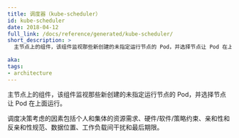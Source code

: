 ```yaml
---
title: 调度器（kube-scheduler）
id: kube-scheduler
date: 2018-04-12
full_link: /docs/reference/generated/kube-scheduler/
short_description: >
  主节点上的组件，该组件监视那些新创建的未指定运行节点的 Pod，并选择节点让 Pod 在上面运行。

aka: 
tags:
- architecture
---
```


<!--
---
title: kube-scheduler
id: kube-scheduler
date: 2018-04-12
full_link: /docs/reference/generated/kube-scheduler/
short_description: >
  Component on the master that watches newly created pods that have no node assigned, and selects a node for them to run on.

aka: 
tags:
- architecture
---
-->

<!--
 Component on the master that watches newly created pods that have no node assigned, and selects a node for them to run on.
-->

主节点上的组件，该组件监视那些新创建的未指定运行节点的 Pod，并选择节点让 Pod 在上面运行。

<!--more--> 

<!--
Factors taken into account for scheduling decisions include individual and collective resource requirements,  hardware/software/policy constraints, affinity and anti-affinity specifications, data locality, inter-workload interference and deadlines.
-->

调度决策考虑的因素包括个人和集体的资源需求、硬件/软件/策略约束、亲和性和反亲和性规范、数据位置、工作负载间干扰和最后期限。

